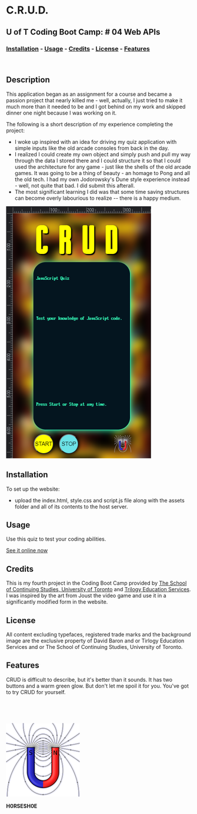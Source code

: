 
# <Your-Project-Title>C.R.U.D.
## U of T Coding Boot Camp: # 04 Web APIs 
### [Installation](#installation)  - [Usage](#usage)  - [Credits](#credits)  - [License](#license) - [Features](#Features)
&nbsp;
## Description
  This application began as an assignment for a course and became a passion project that nearly killed me - well, actually, I just tried to make it much more than it needed to be and I got behind on my work and skipped dinner one night because I was working on it.

The following is a short description of my experience completing the project:

- I woke up inspired with an idea for driving my quiz application with simple inputs like the old arcade consoles from back in the day.
- I realized I could create my own object and simply push and pull my way through the data I stored there and I could structure it so that I could used the architecture for any game - just like the shells of the old arcade games.  It was going to be a thing of beauty - an homage to Pong and all the old tech.  I had my own Jodorowsky's Dune style experience instead - well, not quite that bad.  I did submit this afterall.
- The most significant learning I did was that some time saving structures can become overly labourious to realize -- there is a happy medium.

![Screenshot](./assets/images/screenshot.png)

## Installation
To set up the website:
 - upload the index.html, style.css and script.js file along with the assets folder and all of its contents to the host server. 
## Usage
Use this quiz to test your coding abilities.

[See it online now](https://h0rsesh0e.github.io/quickCodeQuiz/)  

## Credits
This is my fourth project in the Coding Boot Camp provided by [The School of Continuing Studies, University of Toronto](https://learn.utoronto.ca/) and [Trilogy Education Services](https://www.trilogyed.com/). I was inspired by the art from Joust the video game and use it in a significantly modified form in the website.

## License
All content excluding typefaces, registered trade marks and the background image are the exclusive property of David Baron and or Tirlogy Education Services and or The School of Continuing Studies, University of Toronto.

## Features
CRUD is difficult to describe, but it's better than it sounds.  It has two buttons and a warm green glow.  But don't let me spoil it for you.  You've got to try CRUD for yourself.



&nbsp;

&nbsp;

![test](./assets/images/toroid.png)


**H0RSESH0E**
